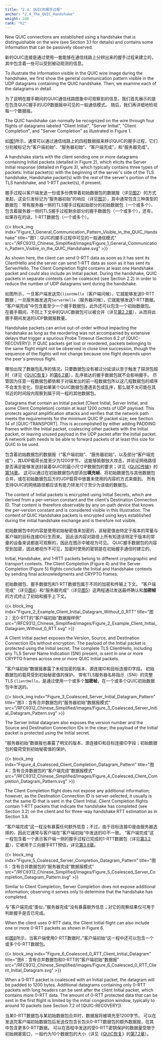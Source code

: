 ```yaml
---
title: "2.4. QUIC的握手过程"
anchor: "2.4_The_QUIC_Handshake"
weight: 240
rank: "h2"
---
```


New QUIC connections are established using a handshake that is distinguishable on the wire (see Section 3.1 for details) and contains some information that can be passively observed.

新的QUIC连接是通过使用一套能够在通信线路上分辨出来的握手过程来建立的，其中包含着一些可以受到被动观测的信息。

To illustrate the information visible in the QUIC wire image during the handshake, we first show the general communication pattern visible in the UDP datagrams containing the QUIC handshake. Then, we examine each of the datagrams in detail.

为了说明在握手期间的QUIC通信线路图象中可观察到的信息，我们首先展示的是在包含QUIC握手的UDP数据报中可见的一般通信模式。
随后，我们再详细地检视每一个数据报。

The QUIC handshake can normally be recognized on the wire through four flights of datagrams labeled "Client Initial", "Server Initial", "Client Completion", and "Server Completion" as illustrated in Figure 1.

如[图1](#Figure_1_General_Communication_Pattern_Visible_in_the_QUIC_Handshake)所示，通常可以通过通信线路上的四程数据报来辨识QUIC的握手过程，它们分别被标记为“客户端初始”、“服务器初始”、“客户端完成”，和“服务器完成”。

A handshake starts with the client sending one or more datagrams containing Initial packets (detailed in Figure 2), which elicits the Server Initial response (detailed in Figure 3), which typically contains three types of packets: Initial packet(s) with the beginning of the server's side of the TLS handshake, Handshake packet(s) with the rest of the server's portion of the TLS handshake, and 1-RTT packet(s), if present.

握手过程以客户端发送一份或多份携带着初始数据包的数据报（详见[图2](#Figure_2_Example_Client_Initial_Datagram_Without_0_RTT)）的方式发起，这会引发标记为“服务器初始”的响应（详见[图3](#Figure_3_Coalesced_Server_Initial_Datagram_Pattern)），其中通常包含三种类型的数据包：带有服务器一侧的TLS握手过程起始部分的初始数据包（一个或多个）、包含着服务器一侧的TLS握手过程剩余部分的握手数据包（一个或多个），还有，如果存在的话，1-RTT数据包（一个或多个）。

{{< block_img
indx="Figure_1_General_Communication_Pattern_Visible_in_the_QUIC_Handshake"
title="图1：QUIC的握手过程中可见的一般通信模式"
src="/RFC9312_Chinese_Simplified/images/Figure_1_General_Communication_Pattern_Visible_in_the_QUIC_Handshake.svg" >}}

As shown here, the client can send 0-RTT data as soon as it has sent its ClientHello and the server can send 1-RTT data as soon as it has sent its ServerHello. The Client Completion flight contains at least one Handshake packet and could also include an Initial packet. During the handshake, QUIC packets in separate contexts can be coalesced (see Section 2.2) in order to reduce the number of UDP datagrams sent during the handshake.

如图所示，一旦客户端发送完`ClientHello`（客户端问候），它就能够发送0-RTT数据；一旦服务器发送完`ServerHello`（服务器问候），它就能够发送1-RTT数据。
“客户端完成”中包含着至少一个握手数据包，此外还可以包含一个初始数据包。
在握手期间，不同上下文中的QUIC数据包可以被合并（详见[第2.2章](#2.2_Coalesced_Packets)），从而将此握手期间发送的UDP数据报数量。

Handshake packets can arrive out-of-order without impacting the handshake as long as the reordering was not accompanied by extensive delays that trigger a spurious Probe Timeout (Section 6.2 of [QUIC-RECOVERY]). If QUIC packets get lost or reordered, packets belonging to the same flight might not be observed in close time succession, though the sequence of the flights will not change because one flight depends upon the peer's previous flight.

哪怕出现了数据包乱序的情况，只要数据包没有被过分延误以至于触发了探测包超时（详见《[QUIC恢复](../RFC9002_Chinese_Simplified)》的[第6.2章](../RFC9002_Chinese_Simplified/#6.2_Probe_Timeout)），乱序抵达的握手数据包就不会影响握手。
尽管因为任意一程数据包都依赖于对端发出的前一程数据包所以这几程数据包的顺序不会发生变化，但是如果某个QUIC数据包遭遇丢包或乱序，那么就不太可能在其邻近的时间段内观察到属于同一程的其他数据包。

Datagrams that contain an Initial packet (Client Initial, Server Initial, and some Client Completion) contain at least 1200 octets of UDP payload. This protects against amplification attacks and verifies that the network path meets the requirements for the minimum QUIC IP packet size; see Section 14 of [QUIC-TRANSPORT]. This is accomplished by either adding PADDING frames within the Initial packet, coalescing other packets with the Initial packet, or leaving unused payload in the UDP packet after the Initial packet. A network path needs to be able to forward packets of at least this size for QUIC to be used.

包含着初始数据包的数据报（“客户端初始”、“服务器初始”，以及部分“客户端完成”），其UDP载荷长度至少为1200字节。
这能够抵御放大攻击，并验证网络路径是否满足能够发送封装着QUIC的最小尺寸IP数据包的要求；详见《[QUIC传输](../RFC9000_Chinese_Simplified)》的[第14章](../RFC9000_Chinese_Simplified/#14_Datagram_Size)。
这可以通过在初始数据包内部添加**填充帧**、将初始数据包与其他数据包合并，或在初始数据包后方的UDP载荷中放置未使用的内容的方式来做到。
所有支持QUIC的网络路径都应该有能力转发尺寸至少为该值的数据包。

The content of Initial packets is encrypted using Initial Secrets, which are derived from a per-version constant and the client's Destination Connection ID. That content is therefore observable by any on-path device that knows the per-version constant and is considered visible in this illustration. The content of QUIC Handshake packets is encrypted using keys established during the initial handshake exchange and is therefore not visible.

初始数据包中的内容是使用初始秘密值来加密的，该秘密值由特定于版本的常量与客户端的目标连接ID衍生而来。
因此该内容对路径上所有知道该特定于版本的常量的设备来说都是可观察的，因此在图示中被视为可见。
QUIC握手数据包的内容受到加密，因此被视作不可见，加密时使用的密钥是在初始握手通信时建立的。

Initial, Handshake, and 1-RTT packets belong to different cryptographic and transport contexts. The Client Completion (Figure 4) and the Server Completion (Figure 5) flights conclude the Initial and Handshake contexts by sending final acknowledgments and CRYPTO frames.

初始数据包、握手数据包和1-RTT数据包属于不同的加密和传输上下文。
“客户端完成”（详见[图4](#Figure_4_Coalesced_Client_Completion_Datagram_Pattern)）和“服务器完成”（详见[图5](#Figure_5_Coalesced_Server_Completion_Datagram_Pattern)）这两程通过发送最终确认和**加密帧**的方式终止了初始和握手上下文。

{{< block_img
indx="Figure_2_Example_Client_Initial_Datagram_Without_0_RTT"
title="图2：无0-RTT的“客户端初始”数据报样例"
src="/RFC9312_Chinese_Simplified/images/Figure_2_Example_Client_Initial_Datagram_Without_0_RTT.svg" >}}

A Client Initial packet exposes the Version, Source, and Destination Connection IDs without encryption. The payload of the Initial packet is protected using the Initial secret. The complete TLS ClientHello, including any TLS Server Name Indication (SNI) present, is sent in one or more CRYPTO frames across one or more QUIC Initial packets.

”客户端初始“数据报暴露了未经加密的版本、源连接ID和目标连接ID字段。
初始数据包的载荷受到初始秘密值的保护。
带有TLS服务器名称指示（SNI）的完整TLS `ClientHello`，是通过使用一个或多个**加密帧**，在一个或多个QUIC初始数据包中发送的。

{{< block_img
indx="Figure_3_Coalesced_Server_Initial_Datagram_Pattern"
title="图3：含有合并数据包的“服务器初始”数据报模式"
src="/RFC9312_Chinese_Simplified/images/Figure_3_Coalesced_Server_Initial_Datagram_Pattern.svg" >}}

The Server Initial datagram also exposes the version number and the Source and Destination Connection IDs in the clear; the payload of the Initial packet is protected using the Initial secret.

”服务器初始“数据报也暴露了明文的版本、源连接ID和目标连接ID字段；初始数据包的载荷受到初始秘密值的保护。

{{< block_img
indx="Figure_4_Coalesced_Client_Completion_Datagram_Pattern"
title="图4：含有合并数据包的“客户端完成”数据报模式"
src="/RFC9312_Chinese_Simplified/images/Figure_4_Coalesced_Client_Completion_Datagram_Pattern.svg" >}}

The Client Completion flight does not expose any additional information; however, as the Destination Connection ID is server-selected, it usually is not the same ID that is sent in the Client Initial. Client Completion flights contain 1-RTT packets that indicate the handshake has completed (see Section 3.2) on the client and for three-way handshake RTT estimation as in Section 3.8.

”客户端完成“这一程没有暴露任何额外信息；不过，由于目标连接ID是由服务器选择的，因此它通常与客户端在”客户端初始“中发送的ID不一致。
”客户端完成“这一程包含着一个表示客户端一侧的握手过程已完成的1-RTT数据包（详见[第3.2章](#3.2_Connection_Confirmation)），它被用于三向握手RTT预估，详见[第3.8章](#3.8_Round_Trip_Time_RTT_Measurement)。

{{< block_img
indx="Figure_5_Coalesced_Server_Completion_Datagram_Pattern"
title="图5：含有合并数据包的“服务器完成”数据报模式"
src="/RFC9312_Chinese_Simplified/images/Figure_5_Coalesced_Server_Completion_Datagram_Pattern.svg" >}}

Similar to Client Completion, Server Completion does not expose additional information; observing it serves only to determine that the handshake has completed.

与”客户端完成“类似，”服务器完成“没有暴露额外信息；对它的观察结果仅可用于判断握手是否已完成。

When the client uses 0-RTT data, the Client Initial flight can also include one or more 0-RTT packets as shown in Figure 6.

如[图6](#Figure_6_Coalesced_0_RTT_Client_Initial_Datagram)所示，当客户端使用0-RTT数据时，”客户端初始“这一程中还可以包含一个或多个0-RTT数据包。

{{< block_img
indx="Figure_6_Coalesced_0_RTT_Client_Initial_Datagram"
title="图6：含有合并数据包和0-RTT的“客户端初始”数据报"
src="/RFC9312_Chinese_Simplified/images/Figure_6_Coalesced_0_RTT_Client_Initial_Datagram.svg" >}}

When a 0-RTT packet is coalesced with an Initial packet, the datagram will be padded to 1200 bytes. Additional datagrams containing only 0-RTT packets with long headers can be sent after the client Initial packet, which contains more 0-RTT data. The amount of 0-RTT protected data that can be sent in the first flight is limited by the initial congestion window, typically to around 10 packets (see Section 7.2 of [QUIC-RECOVERY]).

当某0-RTT数据包与某初始数据包合并时，数据报将被填充至1200字节。
可以在发送完客户端初始数据包后发送仅包含长包头0-RTT数据包的额外数据报，在其中包含更多0-RTT数据。
可以在首程中发送的受0-RTT密钥保护的数据量受限于初始拥塞窗口，一般约为10个数据包的大小（详见《[QUIC恢复](../RFC9002_Chinese_Simplified)》的[第7.2章](../RFC9002_Chinese_Simplified/#7.2_Initial_and_Minimum_Congestion_Window)）。

